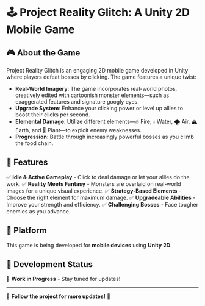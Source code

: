 # 🕹️ Project Reality Glitch: A Unity 2D Mobile Game

## 🎮 About the Game
Project Reality Glitch is an engaging 2D mobile game developed in Unity where players defeat bosses by clicking. The game features a unique twist:

- **Real-World Imagery**: The game incorporates real-world photos, creatively edited with cartoonish monster elements—such as exaggerated features and signature googly eyes.
- **Upgrade System**: Enhance your clicking power or level up allies to boost their clicks per second.
- **Elemental Damage**: Utilize different elements—🔥 Fire, 💧 Water, 🌪️ Air, 🏔️ Earth, and 🌿 Plant—to exploit enemy weaknesses.
- **Progression**: Battle through increasingly powerful bosses as you climb the food chain.

## 🚀 Features
✅ **Idle & Active Gameplay** - Click to deal damage or let your allies do the work.
✅ **Reality Meets Fantasy** - Monsters are overlaid on real-world images for a unique visual experience.
✅ **Strategy-Based Elements** - Choose the right element for maximum damage.
✅ **Upgradeable Abilities** - Improve your strength and efficiency.
✅ **Challenging Bosses** - Face tougher enemies as you advance.

## 📱 Platform
This game is being developed for **mobile devices** using **Unity 2D**.

## 🔧 Development Status
🚧 **Work in Progress** - Stay tuned for updates!

---
📢 **Follow the project for more updates!** 🚀
